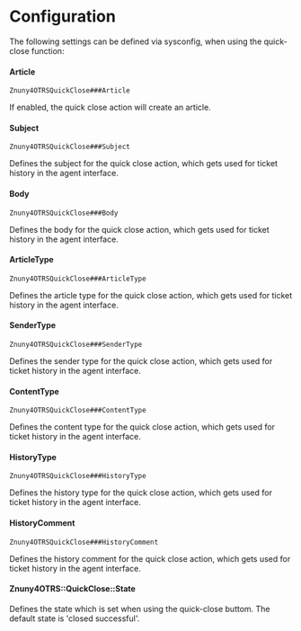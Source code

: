 # Configuration

The following settings can be defined via sysconfig, when using the quick-close function:

#### Article
`Znuny4OTRSQuickClose###Article`

If enabled, the quick close action will create an article.

#### Subject
`Znuny4OTRSQuickClose###Subject`

Defines the subject for the quick close action, which gets used for ticket history in the agent interface.

#### Body
`Znuny4OTRSQuickClose###Body`

Defines the body for the quick close action, which gets used for ticket history in the agent interface.

#### ArticleType
`Znuny4OTRSQuickClose###ArticleType`

Defines the article type for the quick close action, which gets used for ticket history in the agent interface.

#### SenderType
`Znuny4OTRSQuickClose###SenderType`

Defines the sender type for the quick close action, which gets used for ticket history in the agent interface.

#### ContentType
`Znuny4OTRSQuickClose###ContentType`

Defines the content type for the quick close action, which gets used for ticket history in the agent interface.

#### HistoryType
`Znuny4OTRSQuickClose###HistoryType`

Defines the history type for the quick close action, which gets used for ticket history in the agent interface.

#### HistoryComment
`Znuny4OTRSQuickClose###HistoryComment`

Defines the history comment for the quick close action, which gets used for ticket history in the agent interface.

#### Znuny4OTRS::QuickClose::State
Defines the state which is set when using the quick-close buttom. The default state is 'closed successful'.
